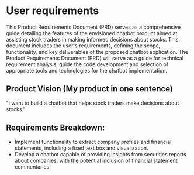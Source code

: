 # User requirements 
This Product Requirements Document (PRD) serves as a comprehensive guide detailing the features of the envisioned chatbot product aimed at assisting stock traders in making informed decisions about stocks. 
This document includes the user's requirements, defining the scope, functionality, and key deliverables of the proposed chatbot application.
The Product Requirements Document (PRD) will serve as a guide for technical requirement analysis, guide the code development and selection of appropriate tools and technologies for the chatbot implementation.

## Product Vision (My product in one sentence)
"I want to build a chatbot that helps stock traders make decisions about stocks."


## Requirements Breakdown:
- Implement functionality to extract company profiles and financial statements, including a fixed text box and visualization.
- Develop a chatbot capable of providing insights from securities reports about companies, with the potential inclusion of financial statement commentaries.

